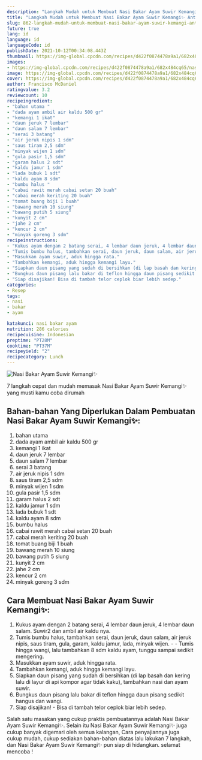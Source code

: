 ```yaml
---
description: "Langkah Mudah untuk Membuat Nasi Bakar Ayam Suwir Kemangi✨ Anti Gagal"
title: "Langkah Mudah untuk Membuat Nasi Bakar Ayam Suwir Kemangi✨ Anti Gagal"
slug: 862-langkah-mudah-untuk-membuat-nasi-bakar-ayam-suwir-kemangi-anti-gagal
future: true
lang: id
language: id
languageCode: id
publishDate: 2021-10-12T00:34:08.443Z 
thumbnail: https://img-global.cpcdn.com/recipes/d422f0874478a9a1/682x484cq65/nasi-bakar-ayam-suwir-kemangi-foto-resep-utama.png
images:
- https://img-global.cpcdn.com/recipes/d422f0874478a9a1/682x484cq65/nasi-bakar-ayam-suwir-kemangi-foto-resep-utama.png
image: https://img-global.cpcdn.com/recipes/d422f0874478a9a1/682x484cq65/nasi-bakar-ayam-suwir-kemangi-foto-resep-utama.png
cover: https://img-global.cpcdn.com/recipes/d422f0874478a9a1/682x484cq65/nasi-bakar-ayam-suwir-kemangi-foto-resep-utama.png
author: Francisco McDaniel
ratingvalue: 3.2
reviewcount: 10
recipeingredient:
- "bahan utama "
- "dada ayam ambil air kaldu 500 gr"
- "kemangi 1 ikat"
- "daun jeruk 7 lembar"
- "daun salam 7 lembar"
- "serai 3 batang"
- "air jeruk nipis 1 sdm"
- "saus tiram 2,5 sdm"
- "minyak wijen 1 sdm"
- "gula pasir 1,5 sdm"
- "garam halus 2 sdt"
- "kaldu jamur 1 sdm"
- "lada bubuk 1 sdt"
- "kaldu ayam 8 sdm"
- "bumbu halus "
- "cabai rawit merah cabai setan 20 buah"
- "cabai merah keriting 20 buah"
- "tomat buang biji 1 buah"
- "bawang merah 10 siung"
- "bawang putih 5 siung"
- "kunyit 2 cm"
- "jahe 2 cm"
- "kencur 2 cm"
- "minyak goreng 3 sdm"
recipeinstructions:
- "Kukus ayam dengan 2 batang serai, 4 lembar daun jeruk, 4 lembar daun salam. Suwir2 dan ambil air kaldu nya."
- "Tumis bumbu halus, tambahkan serai, daun jeruk, daun salam, air jeruk nipis, saus tiram, gula, garam, kaldu jamur, lada, minyak wijen.   Tumis hingga wangi, lalu tambahkan 8 sdm kaldu ayam, tunggu sampai sedikit mengering."
- "Masukkan ayam suwir, aduk hingga rata."
- "Tambahkan kemangi, aduk hingga kemangi layu."
- "Siapkan daun pisang yang sudah di bersihkan (di lap basah dan kering lalu di layur di api kompor agar tidak kaku), tambahkan nasi dan ayam suwir."
- "Bungkus daun pisang lalu bakar di teflon hingga daun pisang sedikit hangus dan wangi."
- "Siap disajikan! Bisa di tambah telor ceplok biar lebih sedep."
categories:
- Resep
tags:
- nasi
- bakar
- ayam

katakunci: nasi bakar ayam 
nutrition: 286 calories
recipecuisine: Indonesian
preptime: "PT28M"
cooktime: "PT37M"
recipeyield: "2"
recipecategory: Lunch
---
```



![Nasi Bakar Ayam Suwir Kemangi✨](https://img-global.cpcdn.com/recipes/d422f0874478a9a1/682x484cq65/nasi-bakar-ayam-suwir-kemangi-foto-resep-utama.png)

7 langkah cepat dan mudah memasak  Nasi Bakar Ayam Suwir Kemangi✨ yang musti kamu coba dirumah

<!--inarticleads1-->

## Bahan-bahan Yang Diperlukan Dalam Pembuatan Nasi Bakar Ayam Suwir Kemangi✨:

1. bahan utama 
1. dada ayam ambil air kaldu 500 gr
1. kemangi 1 ikat
1. daun jeruk 7 lembar
1. daun salam 7 lembar
1. serai 3 batang
1. air jeruk nipis 1 sdm
1. saus tiram 2,5 sdm
1. minyak wijen 1 sdm
1. gula pasir 1,5 sdm
1. garam halus 2 sdt
1. kaldu jamur 1 sdm
1. lada bubuk 1 sdt
1. kaldu ayam 8 sdm
1. bumbu halus 
1. cabai rawit merah cabai setan 20 buah
1. cabai merah keriting 20 buah
1. tomat buang biji 1 buah
1. bawang merah 10 siung
1. bawang putih 5 siung
1. kunyit 2 cm
1. jahe 2 cm
1. kencur 2 cm
1. minyak goreng 3 sdm



<!--inarticleads2-->

## Cara Membuat Nasi Bakar Ayam Suwir Kemangi✨:

1. Kukus ayam dengan 2 batang serai, 4 lembar daun jeruk, 4 lembar daun salam. Suwir2 dan ambil air kaldu nya.
1. Tumis bumbu halus, tambahkan serai, daun jeruk, daun salam, air jeruk nipis, saus tiram, gula, garam, kaldu jamur, lada, minyak wijen.  -  - Tumis hingga wangi, lalu tambahkan 8 sdm kaldu ayam, tunggu sampai sedikit mengering.
1. Masukkan ayam suwir, aduk hingga rata.
1. Tambahkan kemangi, aduk hingga kemangi layu.
1. Siapkan daun pisang yang sudah di bersihkan (di lap basah dan kering lalu di layur di api kompor agar tidak kaku), tambahkan nasi dan ayam suwir.
1. Bungkus daun pisang lalu bakar di teflon hingga daun pisang sedikit hangus dan wangi.
1. Siap disajikan! - Bisa di tambah telor ceplok biar lebih sedep.




Salah satu masakan yang cukup praktis pembuatannya adalah  Nasi Bakar Ayam Suwir Kemangi✨. Selain itu  Nasi Bakar Ayam Suwir Kemangi✨  juga cukup banyak digemari oleh semua kalangan, Cara penyajiannya juga cukup mudah, cukup sediakan bahan-bahan diatas lalu lakukan 7 langkah, dan  Nasi Bakar Ayam Suwir Kemangi✨  pun siap di hidangkan. selamat mencoba !
